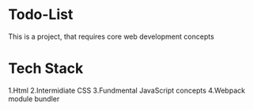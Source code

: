 # Todo-List

This is a project, that requires core web development concepts

# Tech Stack

1.Html
2.Intermidiate CSS
3.Fundmental JavaScript concepts
4.Webpack module bundler
